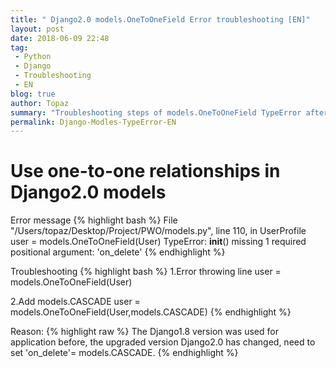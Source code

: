 ```yaml
---
title: " Django2.0 models.OneToOneField Error troubleshooting [EN]"
layout: post
date: 2018-06-09 22:48
tag:
 - Python
 - Django
 - Troubleshooting
 - EN
blog: true
author: Topaz
summary: "Troubleshooting steps of models.OneToOneField TypeError after migrating Django 1.8 to Django 2.0. "
permalink: Django-Modles-TypeError-EN
---
```

<h1 class="title"> Use one-to-one relationships in Django2.0 models </h1>

Error message
{% highlight bash %}
 File "/Users/topaz/Desktop/Project/PWO/models.py", line 110, in UserProfile
 user = models.OneToOneField(User)
 TypeError: __init__() missing 1 required positional argument: 'on_delete'
{% endhighlight %}

Troubleshooting
{% highlight bash %}
 1.Error throwing line
 user = models.OneToOneField(User)

 2.Add models.CASCADE
 user = models.OneToOneField(User,models.CASCADE)
{% endhighlight %}

Reason:
{% highlight raw %}
 The Django1.8 version was used for application before, the upgraded version Django2.0 has changed, need to set 'on_delete'= models.CASCADE.
{% endhighlight %}
